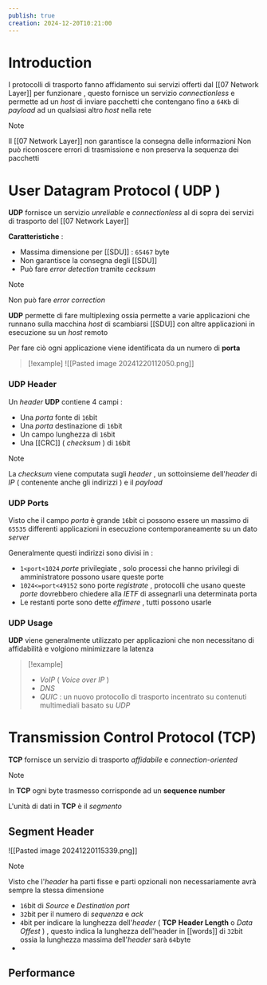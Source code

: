 ```yaml
---
publish: true
creation: 2024-12-20T10:21:00
---
```

# Introduction

I protocolli di trasporto fanno affidamento sui servizi offerti dal [[07 Network Layer]] per funzionare , questo fornisce un servizio *connectionless* e permette ad un *host* di inviare pacchetti che contengano fino a `64Kb` di *payload* ad un qualsiasi altro *host* nella rete 

>[!note] 
>Il [[07 Network Layer]] non garantisce la consegna delle informazioni 
>Non può riconoscere errori di trasmissione e non preserva la sequenza dei pacchetti 

# User Datagram Protocol ( UDP )

**UDP** fornisce un servizio *unreliable* e *connectionless* al di sopra dei servizi di trasporto del [[07 Network Layer]] 

**Caratteristiche** : 
+ Massima dimensione per [[SDU]] : `65467` byte
+ Non garantisce la consegna degli [[SDU]]
+ Può fare *error detection* tramite *cecksum* 
>[!note] 
>Non può fare *error correction*

**UDP** permette di fare multiplexing ossia permette a varie applicazioni che runnano sulla macchina *host* di scambiarsi [[SDU]] con altre applicazioni in esecuzione su un *host* remoto

Per fare ciò ogni applicazione viene identificata da un numero di **porta**

>[!example] 
>![[Pasted image 20241220112050.png]]

### UDP Header

Un *header* **UDP** contiene 4 campi :
+ Una *porta* fonte di `16`bit
+ Una *porta* destinazione di `16`bit
+ Un campo lunghezza di `16`bit
+ Una [[CRC]] ( *checksum* ) di `16`bit

>[!note] 
>La *checksum* viene computata sugli *header* , un sottoinsieme dell'*header* di *IP* ( contenente anche gli indirizzi ) e il *payload*

### UDP Ports

Visto che il campo *porta* è grande `16`bit ci possono essere un massimo di `65535` differenti applicazioni in esecuzione contemporaneamente su un dato *server*

Generalmente questi indirizzi sono divisi in :
+ `1<port<1024` *porte* privilegiate , solo processi che hanno privilegi di amministratore possono usare queste porte
+ `1024<=port<49152` sono porte *registrate* , protocolli che usano queste *porte* dovrebbero chiedere alla *IETF* di assegnarli una determinata porta
+ Le restanti porte sono dette *effimere* , tutti possono usarle

### UDP Usage

**UDP** viene generalmente utilizzato per applicazioni che non necessitano di affidabilità e volgiono minimizzare la latenza

>[!example] 
>+ *VoIP* ( *Voice over IP* )
>+ *DNS*
>+ *QUIC* : un nuovo protocollo di trasporto incentrato su contenuti multimediali basato su *UDP*
# Transmission Control Protocol (TCP)

**TCP** fornisce un servizio di trasporto *affidabile* e *connection-oriented* 

>[!note] 
>In **TCP** ogni byte trasmesso corrisponde ad un **sequence number** 
>
>L'unità di dati in **TCP** è il *segmento*
## Segment Header

![[Pasted image 20241220115339.png]]

>[!note] 
>Visto che l'*header* ha parti fisse e parti opzionali non necessariamente avrà sempre la stessa dimensione

+ `16`bit di *Source* e *Destination port*
+ `32`bit per il numero di *sequenza* e *ack*
+ `4`bit per indicare la lunghezza dell'*header* ( **TCP** **Header Length** o *Data Offest* ) , questo indica la lunghezza dell'header in [[words]] di `32`bit ossia la lunghezza massima dell'*header* sarà `64`byte
+ 
## Performance